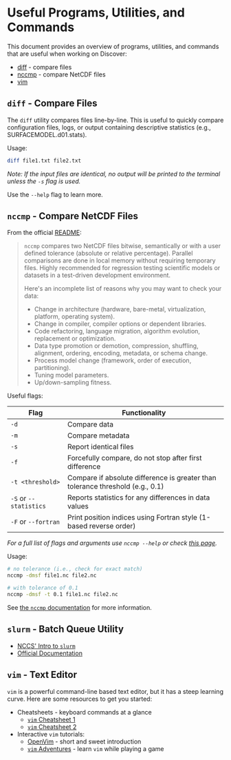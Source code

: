 # Useful Programs, Utilities, and Commands

This document provides an overview of programs, utilities, and commands that are useful when working on Discover:

* [diff](#diff---compare-files) - compare files
* [nccmp](#nccmp---compare-netcdf-files) - compare NetCDF files
* [vim](#vim---text-editor)


## `diff` - Compare Files

The `diff` utility compares files line-by-line. This is useful to quickly compare configuration files, logs, or output containing descriptive statistics (e.g., SURFACEMODEL.d01.stats).

Usage:

```sh
diff file1.txt file2.txt
```

*Note: If the input files are identical, no output will be printed to the terminal unless the `-s` flag is used.*

Use the `--help` flag to learn more.

## `nccmp` - Compare NetCDF Files

From the official [README](https://gitlab.com/remikz/nccmp/-/blob/master/README.md):

>`nccmp` compares two NetCDF files bitwise, semantically or with a user defined tolerance (absolute or relative percentage).  Parallel comparisons are done in local memory without requiring temporary files.  Highly recommended for regression testing scientific models or datasets in a test-driven development environment.
>
>Here's an incomplete list of reasons why you may want to check your data:
>
>* Change in architecture (hardware, bare-metal, virtualization, platform, operating system).
>* Change in compiler, compiler options or dependent libraries.
>* Code refactoring, language migration, algorithm evolution, replacement or optimization.
>* Data type promotion or demotion, compression, shuffling, alignment, ordering, encoding, metadata, or schema change.
>* Process model change (framework, order of execution, partitioning).
>* Tuning model parameters.
>* Up/down-sampling fitness.

Useful flags:

|Flag|Functionality|
|----|-------------|
|`-d`|Compare data|
|`-m`|Compare metadata|
|`-s`|Report identical files|
|`-f`|Forcefully compare, do not stop after first difference|
|`-t <threshold>`|Compare if absolute difference is greater than tolerance threshold (e.g., 0.1)|
|`-S` or `--statistics`|Reports statistics for any differences in data values|
|`-F` or `--fortran`|Print position indices using Fortran style (1-based reverse order)

*For a full list of flags and arguments use `nccmp --help` or check [this page](https://gitlab.com/remikz/nccmp/-/blob/master/README.md#usage).*

Usage:

```sh
# no tolerance (i.e., check for exact match)
nccmp -dmsf file1.nc file2.nc

# with tolerance of 0.1
nccmp -dmsf -t 0.1 file1.nc file2.nc
```

See [the `nccmp` documentation](https://gitlab.com/remikz/nccmp/-/blob/master/README.md) for more information.

## `slurm` - Batch Queue Utility

* [NCCS' Intro to `slurm`](https://www.nccs.nasa.gov/nccs-users/instructional/using-slurm)
* [Official Documentation](https://slurm.schedmd.com/documentation.html)

## `vim` - Text Editor

`vim` is a powerful command-line based text editor, but it has a steep learning curve. Here are some resources to get you started:

* Cheatsheets - keyboard commands at a glance
    * [`vim` Cheatsheet 1](https://devhints.io/vim)
    * [`vim` Cheatsheet 2](https://vim.rtorr.com/)
* Interactive `vim` tutorials:
    * [OpenVim](https://www.openvim.com/) - short and sweet introduction
    * [`vim` Adventures](https://vim-adventures.com/) - learn `vim` while playing a game
